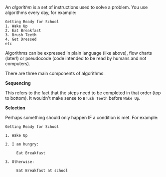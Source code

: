 An _algorithm_ is a set of instructions used to solve a problem.  You use algorithms every day, for example:

```
Getting Ready for School
1. Wake Up
2. Eat Breakfast
3. Brush Teeth
4. Get Dressed
etc
```

Algorithms can be expressed in plain language (like above), flow charts (later!) or pseudocode (code intended to be read by humans and not computers).

There are three main components of algorithms:

**Sequencing**

This refers to the fact that the steps need to be completed in that order (top to bottom).  It wouldn't make sense to `Brush Teeth` before `Wake Up`.

**Selection**

Perhaps something should only happen IF a condition is met.  For example:

```
Getting Ready for School

1. Wake Up

2. I am hungry:

     Eat Breakfast

3. Otherwise:
     
     Eat Breakfast at school
```

